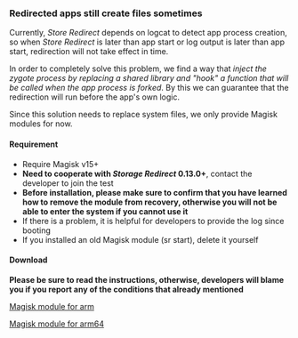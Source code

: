 ### Redirected apps still create files sometimes

Currently, _Store Redirect_ depends on logcat to detect app process creation, so when _Store Redirect_ is later than app start or log output is later than app start, redirection will not take effect in time.

In order to completely solve this problem, we find a way that _inject the zygote process by replacing a shared library and "hook" a function that will be called when the app process is forked_. By this we can guarantee that the redirection will run before the app's own logic.

Since this solution needs to replace system files, we only provide Magisk modules for now.

#### Requirement

* Require Magisk v15+
* **Need to cooperate with _Storage Redirect_ 0.13.0+**, contact the developer to join the test
* **Before installation, please make sure to confirm that you have learned how to remove the module from recovery, otherwise you will not be able to enter the system if you cannot use it**
* If there is a problem, it is helpful for developers to provide the log since booting
* If you installed an old Magisk module (sr start), delete it yourself

#### Download

**Please be sure to read the instructions, otherwise, developers will blame you if you report any of the conditions that already mentioned**

[Magisk module for arm](https://github.com/RikkaApps/StorageRedirect-assets/releases/download/assets/magisk-sr-native-inject-arm.zip)

[Magisk module for arm64](https://github.com/RikkaApps/StorageRedirect-assets/releases/download/assets/magisk-sr-native-inject-arm64.zip)